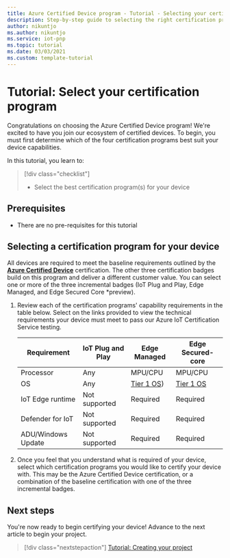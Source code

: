 ```yaml
---
title: Azure Certified Device program - Tutorial - Selecting your certification program
description: Step-by-step guide to selecting the right certification programs for your device
author: nikuntjo
ms.author: nikuntjo
ms.service: iot-pnp
ms.topic: tutorial
ms.date: 03/03/2021
ms.custom: template-tutorial 
---
```


# Tutorial: Select your certification program

Congratulations on choosing the Azure Certified Device program! We're excited to have you join our ecosystem of certified devices. To begin, you must first determine which of the four certification programs best suit your device capabilities.

In this tutorial, you learn to:

> [!div class="checklist"]
> * Select the best certification program(s) for your device

## Prerequisites

- There are no pre-requisites for this tutorial

## Selecting a certification program for your device

All devices are required to meet the baseline requirements outlined by the [**Azure Certified Device**](./program-requirements-azure-certified-device.md) certification. The other three certification badges build on this program and deliver a different customer value. You can select one or more of the three incremental badges (IoT Plug and Play, Edge Managed, and Edge Secured Core *preview).

1. Review each of the certification programs' capability requirements in the table below. Select on the links provided to view the technical requirements your device must meet to pass our Azure IoT Certification Service testing.

    |Requirement|IoT Plug and Play|Edge Managed|Edge Secured-core|
    ---|---|---|---
    | Processor | Any|MPU/CPU|MPU/CPU|
    | OS | Any|[Tier 1 OS](../iot-edge/support.md?view=iotedge-2018-06))|[Tier 1 OS](../iot-edge/support.md?view=iotedge-2018-06)|
    | IoT Edge runtime | Not supported |Required|Required|
    | Defender for IoT | Not supported|Required|Required|
    | ADU/Windows Update | Not supported|Required|Required|

1. Once you feel that you understand what is required of your device, select which certification programs you would like to certify your device with. This may be the Azure Certified Device certification, or a combination of the baseline certification with one of the three incremental badges. 

## Next steps

You're now ready to begin certifying your device! Advance to the next article to begin your project.
> [!div class="nextstepaction"]
>[Tutorial: Creating your project](tutorial-01-creating-your-project.md)

